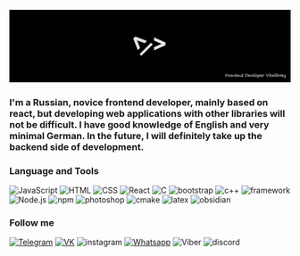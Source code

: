 [![Header](https://github.com/VitalikHey/VitalikHey/blob/main/assets/header.jpg)](https://t.me/VitalikHey)

### I'm a Russian, novice frontend developer, mainly based on react, but developing web applications with other libraries will not be difficult. I have good knowledge of English and very minimal German. In the future, I will definitely take up the backend side of development.

### Language and Tools

![JavaScript](https://img.shields.io/badge/JavaScript-black?style=for-the-badge&logo=JavaScript)
![HTML](https://img.shields.io/badge/HTML-black?style=for-the-badge&logo=html5)
![CSS](https://img.shields.io/badge/CSS-black?style=for-the-badge&logo=css3&logoColor=blue)
![React](https://img.shields.io/badge/React-black?style=for-the-badge&logo=React)
![C](https://img.shields.io/badge/C-black?style=for-the-badge&logo=C)
![bootstrap](https://img.shields.io/badge/bootstrap-black?style=for-the-badge&logo=bootstrap)
![c++](https://img.shields.io/badge/c++-black?style=for-the-badge&logo=C%2b%2b&logoColor=6296cc)
![framework](https://img.shields.io/badge/framework-black?style=for-the-badge&logo=dotnet)
![Node.js](https://img.shields.io/badge/node.js-black?style=for-the-badge&logo=node.js)
![npm](https://img.shields.io/badge/npm-black?style=for-the-badge&logo=npm)
![photoshop](https://img.shields.io/badge/photoshop-black?style=for-the-badge&logo=adobephotoshop)
![cmake](https://img.shields.io/badge/cmake-black?style=for-the-badge&logo=cmake&logoColor=8b00ff)
![latex](https://img.shields.io/badge/latex-black?style=for-the-badge&logo=latex)
![obsidian](https://img.shields.io/badge/obsidian-black?style=for-the-badge&logo=obsidian&logoColor=8b00ff)

### Follow me

[![Telegram](https://img.shields.io/badge/Telegram-black?style=for-the-badge&logo=telegram)](https://t.me/VitalikHey
)
[![VK](https://img.shields.io/badge/VK-black?style=for-the-badge&logo=vk&logoColor=blue)](https://vk.com/vitalikhey)
![instagram](https://img.shields.io/badge/instagram-black?style=for-the-badge&logo=instagram)
[![Whatsapp](https://img.shields.io/badge/whatsapp-black?style=for-the-badge&logo=whatsapp)](https://wa.me/qr/CVOLFQD45K2KA1)
![Viber](https://img.shields.io/badge/viber-black?style=for-the-badge&logo=viber)
![discord](https://img.shields.io/badge/discord-black?style=for-the-badge&logo=discord)




